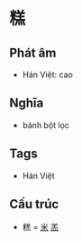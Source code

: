 # 糕

## Phát âm
* Hán Việt: cao

## Nghĩa
* bánh bột lọc

## Tags
* Hán Việt

## Cấu trúc
* 糕 = [米](米.md) [羔](羔.md)

<script>window.HANZI_FIELD='糕';</script>